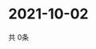 # 2021-10-02
  共 0条

  <!-- BEGIN -->
  <!-- 最后更新时间Sat Oct 02 2021 10:03:04 GMT+0000 (Coordinated Universal Time) -->
  
  <!-- END -->
  
  